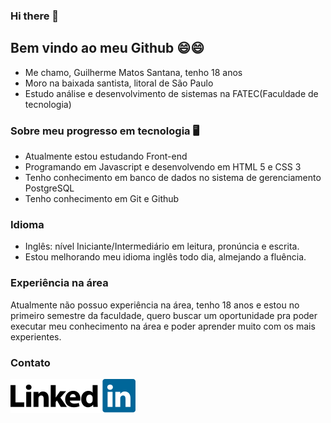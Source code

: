 ### Hi there 👋
## Bem vindo ao meu Github 😄😄

- Me chamo, Guilherme Matos Santana, tenho 18 anos
- Moro na baixada santista, litoral de São Paulo
- Estudo análise e desenvolvimento de sistemas na FATEC(Faculdade de tecnologia)

### Sobre meu progresso em tecnologia 🖥️

- Atualmente estou estudando Front-end
- Programando em Javascript e desenvolvendo em HTML 5 e CSS 3
- Tenho conhecimento em banco de dados no sistema de gerenciamento PostgreSQL
- Tenho conhecimento em Git e Github

### Idioma

- Inglês: nível Iniciante/Intermediário em leitura, pronúncia e escrita.
- Estou melhorando meu idioma inglês todo dia, almejando a fluência.


### Experiência na área

Atualmente não possuo experiência na área, tenho 18 anos e estou no primeiro semestre da faculdade, quero buscar um oportunidade pra poder executar meu conhecimento na área e poder aprender muito com os mais experientes.

### Contato
[![image](https://github.com/mvrdgs/mvrdgs/blob/main/Logos/lkdin.svg)](https://www.linkedin.com/in/guilherme-matos-santana/) &nbsp;

<!--
**guiiihhmatos/guiiihhmatos** is a ✨ _special_ ✨ repository because its `README.md` (this file) appears on your GitHub profile.

Here are some ideas to get you started:

- 🔭 I’m currently working on ...
- 🌱 I’m currently learning ...
- 👯 I’m looking to collaborate on ...
- 🤔 I’m looking for help with ...
- 💬 Ask me about ...
- 📫 How to reach me: ...
- 😄 Pronouns: ...
- ⚡ Fun fact: ...
-->
